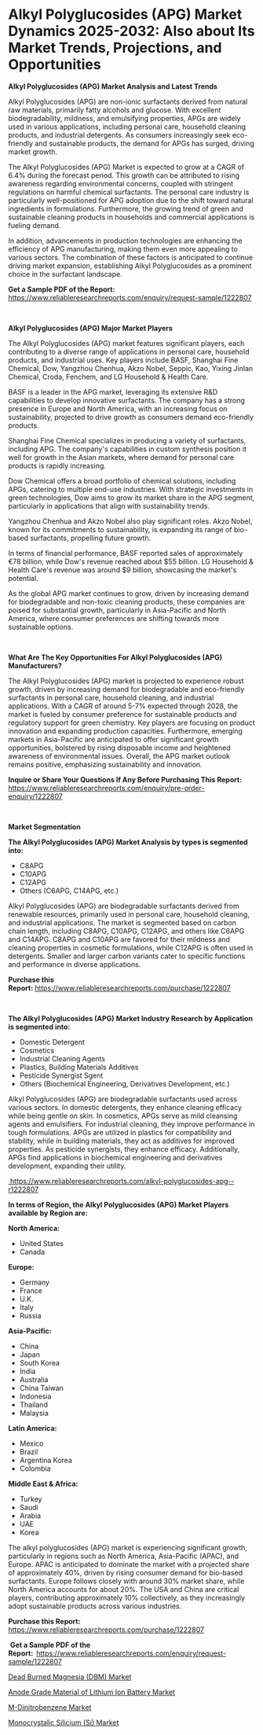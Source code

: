 <p><h1>Alkyl Polyglucosides (APG) Market Dynamics 2025-2032: Also about Its Market Trends, Projections, and Opportunities</h1></p><p><strong>Alkyl Polyglucosides (APG) Market Analysis and Latest Trends</strong></p>
<p><p>Alkyl Polyglucosides (APG) are non-ionic surfactants derived from natural raw materials, primarily fatty alcohols and glucose. With excellent biodegradability, mildness, and emulsifying properties, APGs are widely used in various applications, including personal care, household cleaning products, and industrial detergents. As consumers increasingly seek eco-friendly and sustainable products, the demand for APGs has surged, driving market growth.</p><p>The Alkyl Polyglucosides (APG) Market is expected to grow at a CAGR of 6.4% during the forecast period. This growth can be attributed to rising awareness regarding environmental concerns, coupled with stringent regulations on harmful chemical surfactants. The personal care industry is particularly well-positioned for APG adoption due to the shift toward natural ingredients in formulations. Furthermore, the growing trend of green and sustainable cleaning products in households and commercial applications is fueling demand. </p><p>In addition, advancements in production technologies are enhancing the efficiency of APG manufacturing, making them even more appealing to various sectors. The combination of these factors is anticipated to continue driving market expansion, establishing Alkyl Polyglucosides as a prominent choice in the surfactant landscape.</p></p>
<p><strong>Get a Sample PDF of the Report:&nbsp;</strong> <a href="https://www.reliableresearchreports.com/enquiry/request-sample/1222807?utm_campaign=24&utm_medium=2&utm_source=Github&utm_content=ia&utm_term=02022025&utm_id=alkyl-polyglucosides-apg">https://www.reliableresearchreports.com/enquiry/request-sample/1222807</a></p>
<p>&nbsp;</p>
<p><strong>Alkyl Polyglucosides (APG) Major Market Players</strong></p>
<p><p>The Alkyl Polyglucosides (APG) market features significant players, each contributing to a diverse range of applications in personal care, household products, and industrial uses. Key players include BASF, Shanghai Fine Chemical, Dow, Yangzhou Chenhua, Akzo Nobel, Seppic, Kao, Yixing Jinlan Chemical, Croda, Fenchem, and LG Household & Health Care.</p><p>BASF is a leader in the APG market, leveraging its extensive R&D capabilities to develop innovative surfactants. The company has a strong presence in Europe and North America, with an increasing focus on sustainability, projected to drive growth as consumers demand eco-friendly products.</p><p>Shanghai Fine Chemical specializes in producing a variety of surfactants, including APG. The company's capabilities in custom synthesis position it well for growth in the Asian markets, where demand for personal care products is rapidly increasing.</p><p>Dow Chemical offers a broad portfolio of chemical solutions, including APGs, catering to multiple end-use industries. With strategic investments in green technologies, Dow aims to grow its market share in the APG segment, particularly in applications that align with sustainability trends.</p><p>Yangzhou Chenhua and Akzo Nobel also play significant roles. Akzo Nobel, known for its commitments to sustainability, is expanding its range of bio-based surfactants, propelling future growth.</p><p>In terms of financial performance, BASF reported sales of approximately €78 billion, while Dow's revenue reached about $55 billion. LG Household & Health Care's revenue was around $9 billion, showcasing the market's potential.</p><p>As the global APG market continues to grow, driven by increasing demand for biodegradable and non-toxic cleaning products, these companies are poised for substantial growth, particularly in Asia-Pacific and North America, where consumer preferences are shifting towards more sustainable options.</p></p>
<p>&nbsp;</p>
<p><strong>What Are The Key Opportunities For Alkyl Polyglucosides (APG) Manufacturers?</strong></p>
<p><p>The Alkyl Polyglucosides (APG) market is projected to experience robust growth, driven by increasing demand for biodegradable and eco-friendly surfactants in personal care, household cleaning, and industrial applications. With a CAGR of around 5-7% expected through 2028, the market is fueled by consumer preference for sustainable products and regulatory support for green chemistry. Key players are focusing on product innovation and expanding production capacities. Furthermore, emerging markets in Asia-Pacific are anticipated to offer significant growth opportunities, bolstered by rising disposable income and heightened awareness of environmental issues. Overall, the APG market outlook remains positive, emphasizing sustainability and innovation.</p></p>
<p><strong>Inquire or Share Your Questions If Any Before Purchasing This Report:</strong> <a href="https://www.reliableresearchreports.com/enquiry/pre-order-enquiry/1222807?utm_campaign=24&utm_medium=2&utm_source=Github&utm_content=ia&utm_term=02022025&utm_id=alkyl-polyglucosides-apg">https://www.reliableresearchreports.com/enquiry/pre-order-enquiry/1222807</a></p>
<p>&nbsp;</p>
<p><strong>Market Segmentation</strong></p>
<p><strong>The Alkyl Polyglucosides (APG) Market Analysis by types is segmented into:</strong></p>
<p><ul><li>C8APG</li><li>C10APG</li><li>C12APG</li><li>Others (C6APG, C14APG, etc.)</li></ul></p>
<p><p>Alkyl Polyglucosides (APG) are biodegradable surfactants derived from renewable resources, primarily used in personal care, household cleaning, and industrial applications. The market is segmented based on carbon chain length, including C8APG, C10APG, C12APG, and others like C6APG and C14APG. C8APG and C10APG are favored for their mildness and cleaning properties in cosmetic formulations, while C12APG is often used in detergents. Smaller and larger carbon variants cater to specific functions and performance in diverse applications.</p></p>
<p><strong>Purchase this Report:&nbsp;</strong><a href="https://www.reliableresearchreports.com/purchase/1222807?utm_campaign=24&utm_medium=2&utm_source=Github&utm_content=ia&utm_term=02022025&utm_id=alkyl-polyglucosides-apg">https://www.reliableresearchreports.com/purchase/1222807</a></p>
<p>&nbsp;</p>
<p><strong>The Alkyl Polyglucosides (APG) Market Industry Research by Application is segmented into:</strong></p>
<p><ul><li>Domestic Detergent</li><li>Cosmetics</li><li>Industrial Cleaning Agents</li><li>Plastics, Building Materials Additives</li><li>Pesticide Synergist Sgent</li><li>Others (Biochemical Engineering, Derivatives Development, etc.)</li></ul></p>
<p><p>Alkyl Polyglucosides (APG) are biodegradable surfactants used across various sectors. In domestic detergents, they enhance cleaning efficacy while being gentle on skin. In cosmetics, APGs serve as mild cleansing agents and emulsifiers. For industrial cleaning, they improve performance in tough formulations. APGs are utilized in plastics for compatibility and stability, while in building materials, they act as additives for improved properties. As pesticide synergists, they enhance efficacy. Additionally, APGs find applications in biochemical engineering and derivatives development, expanding their utility.</p></p>
<p><a href="https://www.reliableresearchreports.com/alkyl-polyglucosides-apg--r1222807?utm_campaign=24&utm_medium=2&utm_source=Github&utm_content=ia&utm_term=02022025&utm_id=alkyl-polyglucosides-apg">&nbsp;https://www.reliableresearchreports.com/alkyl-polyglucosides-apg--r1222807</a></p>
<p><strong>In terms of Region, the Alkyl Polyglucosides (APG) Market Players available by Region are:</strong></p>
<p>
    <p> <strong> North America: </strong>
        <ul>
            <li>United States</li>
            <li>Canada</li>
        </ul>
        </p> 
    <p> <strong> Europe: </strong>
        <ul>
            <li>Germany</li>
            <li>France</li>
            <li>U.K.</li>
            <li>Italy</li>
            <li>Russia</li>
        </ul>
        </p> 
    <p> <strong> Asia-Pacific: </strong>
        <ul>
            <li>China</li>
            <li>Japan</li>
            <li>South Korea</li>
            <li>India</li>
            <li>Australia</li>
            <li>China Taiwan</li>
            <li>Indonesia</li>
            <li>Thailand</li>
            <li>Malaysia</li>
        </ul>
        </p> 
    <p> <strong> Latin America: </strong>
        <ul>
            <li>Mexico</li>
            <li>Brazil</li>
            <li>Argentina Korea</li>
            <li>Colombia</li>
        </ul>
        </p> 
    <p> <strong> Middle East & Africa: </strong>
        <ul>
            <li>Turkey</li>
            <li>Saudi</li>
            <li>Arabia</li>
            <li>UAE</li>
            <li>Korea</li>
        </ul>
    </p>
    </p>
<p><p>The alkyl polyglucosides (APG) market is experiencing significant growth, particularly in regions such as North America, Asia-Pacific (APAC), and Europe. APAC is anticipated to dominate the market with a projected share of approximately 40%, driven by rising consumer demand for bio-based surfactants. Europe follows closely with around 30% market share, while North America accounts for about 20%. The USA and China are critical players, contributing approximately 10% collectively, as they increasingly adopt sustainable products across various industries.</p></p>
<p><strong>Purchase this Report: </strong><a href="https://www.reliableresearchreports.com/purchase/1222807?utm_campaign=24&utm_medium=2&utm_source=Github&utm_content=ia&utm_term=02022025&utm_id=alkyl-polyglucosides-apg">https://www.reliableresearchreports.com/purchase/1222807</a></p>
<p>&nbsp;<strong>Get a Sample PDF of the Report:&nbsp;&nbsp;</strong><a href="https://www.reliableresearchreports.com/enquiry/request-sample/1222807?utm_campaign=24&utm_medium=2&utm_source=Github&utm_content=ia&utm_term=02022025&utm_id=alkyl-polyglucosides-apg">https://www.reliableresearchreports.com/enquiry/request-sample/1222807</a></p>
<p><strong></strong></p>
<p><p><a href="https://github.com/elizabethdagraca/Market-Research-Report-List-5/blob/main/dead-burned-magnesia-dbm-market.md?utm_campaign=24&utm_medium=2&utm_source=Github&utm_content=ia&utm_term=02022025&utm_id=alkyl-polyglucosides-apg">Dead Burned Magnesia (DBM) Market</a></p><p><a href="https://github.com/zanoligarav/Market-Research-Report-List-1/blob/main/anode-grade-material-of-lithium-ion-battery-market.md?utm_campaign=24&utm_medium=2&utm_source=Github&utm_content=ia&utm_term=02022025&utm_id=alkyl-polyglucosides-apg">Anode Grade Material of Lithium Ion Battery Market</a></p><p><a href="https://github.com/deyniphytic/Market-Research-Report-List-1/blob/main/m-dinitrobenzene-market.md?utm_campaign=24&utm_medium=2&utm_source=Github&utm_content=ia&utm_term=02022025&utm_id=alkyl-polyglucosides-apg">M-Dinitrobenzene Market</a></p><p><a href="https://github.com/haaszgettre6/Market-Research-Report-List-1/blob/main/monocrystalic-silicium-si-market.md?utm_campaign=24&utm_medium=2&utm_source=Github&utm_content=ia&utm_term=02022025&utm_id=alkyl-polyglucosides-apg">Monocrystalic Silicium (Si) Market</a></p></p>